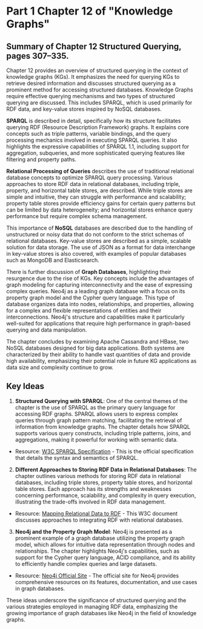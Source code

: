 # Part 1 Chapter 12 of "Knowledge Graphs"

## Summary of Chapter 12 Structured Querying, pages 307–335.

Chapter 12 provides an overview of structured querying in the context of knowledge graphs (KGs). It emphasizes the need for querying KGs to retrieve desired information and discusses structured querying as a prominent method for accessing structured databases. Knowledge Graphs require effective querying mechanisms and two types of structured querying are discussed. This includes SPARQL, which is used primarily for RDF data, and key-value stores inspired by NoSQL databases.

**SPARQL** is described in detail, specifically how its structure facilitates querying RDF (Resource Description Framework) graphs. It explains core concepts such as triple patterns, variable bindings, and the query processing mechanics involved in executing SPARQL queries. It also highlights the expressive capabilities of SPARQL 1.1, including support for aggregation, subqueries, and more sophisticated querying features like filtering and property paths.

**Relational Processing of Queries** describes the use of traditional relational database concepts to optimize SPARQL query processing. Various approaches to store RDF data in relational databases, including triple, property, and horizontal table stores, are described. While triple stores are simple and intuitive, they can struggle with performance and scalability; property table stores provide efficiency gains for certain query patterns but can be limited by data heterogeneity; and horizontal stores enhance query performance but require complex schema management.

This importance of **NoSQL** databases are described due to the handling of unstructured or noisy data that do not conform to the strict schemas of relational databases. Key-value stores are described as a simple, scalable solution for data storage. The use of JSON as a format for data interchange in key-value stores is also covered, with examples of popular databases such as MongoDB and Elasticsearch.

There is further discussion of **Graph Databases**, highlighting their resurgence due to the rise of KGs. Key concepts include the advantages of graph modeling for capturing interconnectivity and the ease of expressing complex queries. Neo4j as a leading graph database with a focus on its property graph model and the Cypher query language. This type of database organizes data into nodes, relationships, and properties, allowing for a complex and flexible representations of entities and their interconnections. Neo4j's structure and capabilities make it particularly well-suited for applications that require high performance in graph-based querying and data manipulation.

The chapter concludes by examining Apache Cassandra and HBase, two NoSQL databases designed for big data applications. Both systems are characterized by their ability to handle vast quantities of data and provide high availability, emphasizing their potential role in future KG applications as data size and complexity continue to grow.

## Key Ideas

1.  **Structured Querying with SPARQL**: One of the central themes of the chapter is the use of SPARQL as the primary query language for accessing RDF graphs. SPARQL allows users to express complex queries through graph pattern matching, facilitating the retrieval of information from knowledge graphs. The chapter details how SPARQL supports various query constructs, including triple patterns, joins, and aggregations, making it powerful for working with semantic data.

*   Resource: [W3C SPARQL Specification](https://www.w3.org/TR/sparql11-query/) - This is the official specification that details the syntax and semantics of SPARQL.

2.  **Different Approaches to Storing RDF Data in Relational Databases**: The chapter outlines various methods for storing RDF data in relational databases, including triple stores, property table stores, and horizontal table stores. Each approach has its strengths and weaknesses concerning performance, scalability, and complexity in query execution, illustrating the trade-offs involved in RDF data management.

*   Resource: [Mapping Relational Data to RDF](https://www.w3.org/blog/2012/mapping-relational-data-to-rdf/) - This W3C document discusses approaches to integrating RDF with relational databases.

3.  **Neo4j and the Property Graph Model**: Neo4j is presented as a prominent example of a graph database utilizing the property graph model, which allows for intuitive data representation through nodes and relationships. The chapter highlights Neo4j's capabilities, such as support for the Cypher query language, ACID compliance, and its ability to efficiently handle complex queries and large datasets.

*   Resource: [Neo4j Official Site](https://neo4j.com/) - The official site for Neo4j provides comprehensive resources on its features, documentation, and use cases in graph databases.

These ideas underscore the significance of structured querying and the various strategies employed in managing RDF data, emphasizing the growing importance of graph databases like Neo4j in the field of knowledge graphs.